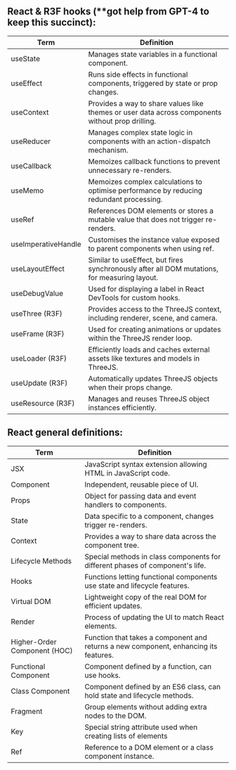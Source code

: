 ## React & R3F hooks (**got help from GPT-4 to keep this succinct):

| Term                     | Definition                                                    |
|--------------------------|---------------------------------------------------------------|
| useState                 | Manages state variables in a functional component.            |
| useEffect                | Runs side effects in functional components, triggered by state or prop changes. |
| useContext               | Provides a way to share values like themes or user data across components without prop drilling. |
| useReducer               | Manages complex state logic in components with an action-dispatch mechanism. |
| useCallback              | Memoizes callback functions to prevent unnecessary re-renders. |
| useMemo                  | Memoizes complex calculations to optimise performance by reducing redundant processing. |
| useRef                   | References DOM elements or stores a mutable value that does not trigger re-renders. |
| useImperativeHandle      | Customises the instance value exposed to parent components when using ref. |
| useLayoutEffect          | Similar to useEffect, but fires synchronously after all DOM mutations, for measuring layout. |
| useDebugValue            | Used for displaying a label in React DevTools for custom hooks. |
| useThree (R3F)           | Provides access to the ThreeJS context, including renderer, scene, and camera. |
| useFrame (R3F)           | Used for creating animations or updates within the ThreeJS render loop. |
| useLoader (R3F)          | Efficiently loads and caches external assets like textures and models in ThreeJS. |
| useUpdate (R3F)          | Automatically updates ThreeJS objects when their props change. |
| useResource (R3F)        | Manages and reuses ThreeJS object instances efficiently.       |

## React general definitions:

| Term                         | Definition                                                   |
|------------------------------|--------------------------------------------------------------|
| JSX                          | JavaScript syntax extension allowing HTML in JavaScript code. |
| Component                    | Independent, reusable piece of UI.                           |
| Props                        | Object for passing data and event handlers to components.    |
| State                        | Data specific to a component, changes trigger re-renders.     |
| Context                      | Provides a way to share data across the component tree.       |
| Lifecycle Methods            | Special methods in class components for different phases of component's life. |
| Hooks                        | Functions letting functional components use state and lifecycle features. |
| Virtual DOM                  | Lightweight copy of the real DOM for efficient updates.       |
| Render                       | Process of updating the UI to match React elements.          |
| Higher-Order Component (HOC) | Function that takes a component and returns a new component, enhancing its features. |
| Functional Component         | Component defined by a function, can use hooks.              |
| Class Component              | Component defined by an ES6 class, can hold state and lifecycle methods. |
| Fragment                     | Group elements without adding extra nodes to the DOM.        |
| Key                          | Special string attribute used when creating lists of elements |
| Ref                          | Reference to a DOM element or a class component instance.    |
